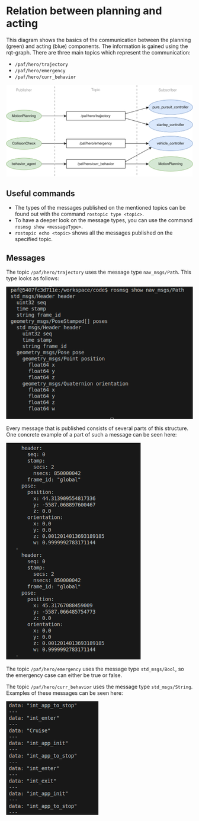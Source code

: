 # Relation between planning and acting

This diagram shows the basics of the communication between the planning (green) and acting (blue) components. The information is gained using the rqt-graph. There are three main topics which represent the communication:

- `/paf/hero/trajectory`
- `/paf/hero/emergency`
- `/paf/hero/curr_behavior`

![Diagram showing the involved nodes and topics and their relation](../../../assets/research_assets/planning_acting_communication.svg)

## Useful commands

- The types of the messages published on the mentioned topics can be found out with the command `rostopic type <topic>`.
- To have a deeper look on the message types, you can use the command `rosmsg show <messageType>`.
- `rostopic echo <topic>` shows all the messages published on the specified topic.

## Messages

The topic `/paf/hero/trajectory` uses the message type `nav_msgs/Path`. This type looks as follows:

![Format of Path messages](../../../assets/research_assets/nav_msgs_Path_type.png)

Every message that is published consists of several parts of this structure. One concrete example of a part of such a message can be seen here:

![Example of a Path message](../../../assets/research_assets/trajectory_example.png)

The topic `/paf/hero/emergency` uses the message type `std_msgs/Bool`, so the emergency case can either be true or false.

The topic `/paf/hero/curr_behavior` uses the message type `std_msgs/String`. Examples of these messages can be seen here:

![Examples of messages posted on the topic curr_behavior](../../../assets/research_assets/curr_behavior_example.png)
